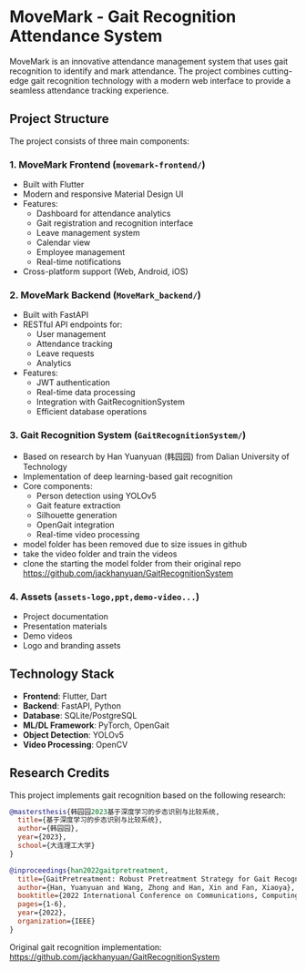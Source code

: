 # MoveMark - Gait Recognition Attendance System

MoveMark is an innovative attendance management system that uses gait recognition to identify and mark attendance. The project combines cutting-edge gait recognition technology with a modern web interface to provide a seamless attendance tracking experience.

## Project Structure

The project consists of three main components:

### 1. MoveMark Frontend (`movemark-frontend/`)
- Built with Flutter
- Modern and responsive Material Design UI
- Features:
  - Dashboard for attendance analytics
  - Gait registration and recognition interface
  - Leave management system
  - Calendar view
  - Employee management
  - Real-time notifications
- Cross-platform support (Web, Android, iOS)

### 2. MoveMark Backend (`MoveMark_backend/`)
- Built with FastAPI
- RESTful API endpoints for:
  - User management
  - Attendance tracking
  - Leave requests
  - Analytics
- Features:
  - JWT authentication
  - Real-time data processing
  - Integration with GaitRecognitionSystem
  - Efficient database operations

### 3. Gait Recognition System (`GaitRecognitionSystem/`)
- Based on research by Han Yuanyuan (韩园园) from Dalian University of Technology
- Implementation of deep learning-based gait recognition
- Core components:
  - Person detection using YOLOv5
  - Gait feature extraction
  - Silhouette generation
  - OpenGait integration
  - Real-time video processing
- model folder has been removed due to size issues in github
- take the video folder and train the videos
- clone the starting the model folder from their original repo     https://github.com/jackhanyuan/GaitRecognitionSystem

### 4. Assets (`assets-logo,ppt,demo-video...`)
- Project documentation
- Presentation materials
- Demo videos
- Logo and branding assets

## Technology Stack

- **Frontend**: Flutter, Dart
- **Backend**: FastAPI, Python
- **Database**: SQLite/PostgreSQL
- **ML/DL Framework**: PyTorch, OpenGait
- **Object Detection**: YOLOv5
- **Video Processing**: OpenCV

## Research Credits

This project implements gait recognition based on the following research:

```bibtex
@mastersthesis{韩园园2023基于深度学习的步态识别与比较系统,
  title={基于深度学习的步态识别与比较系统},
  author={韩园园},
  year={2023},
  school={大连理工大学}
}

@inproceedings{han2022gaitpretreatment,
  title={GaitPretreatment: Robust Pretreatment Strategy for Gait Recognition},
  author={Han, Yuanyuan and Wang, Zhong and Han, Xin and Fan, Xiaoya},
  booktitle={2022 International Conference on Communications, Computing, Cybersecurity, and Informatics (CCCI)},
  pages={1-6},
  year={2022},
  organization={IEEE}
}
```

Original gait recognition implementation: https://github.com/jackhanyuan/GaitRecognitionSystem